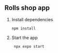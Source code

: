 ## Rolls shop app

1. Install dependencies

   ```bash
   npm install
   ```

2. Start the app

   ```bash
    npx expo start
   ```


